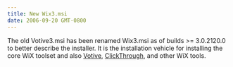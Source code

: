 ```yaml
---
title: New Wix3.msi
date: 2006-09-20 GMT-0800
---
```

The old Votive3.msi has been renamed Wix3.msi as of builds &gt;= 3.0.2120.0 to better describe the installer. It is the installation vehicle for installing the core WiX toolset and also <a href='votive.html'>Votive</a>, <a href='clickthrough.html'>ClickThrough</a>, and other WiX tools.
